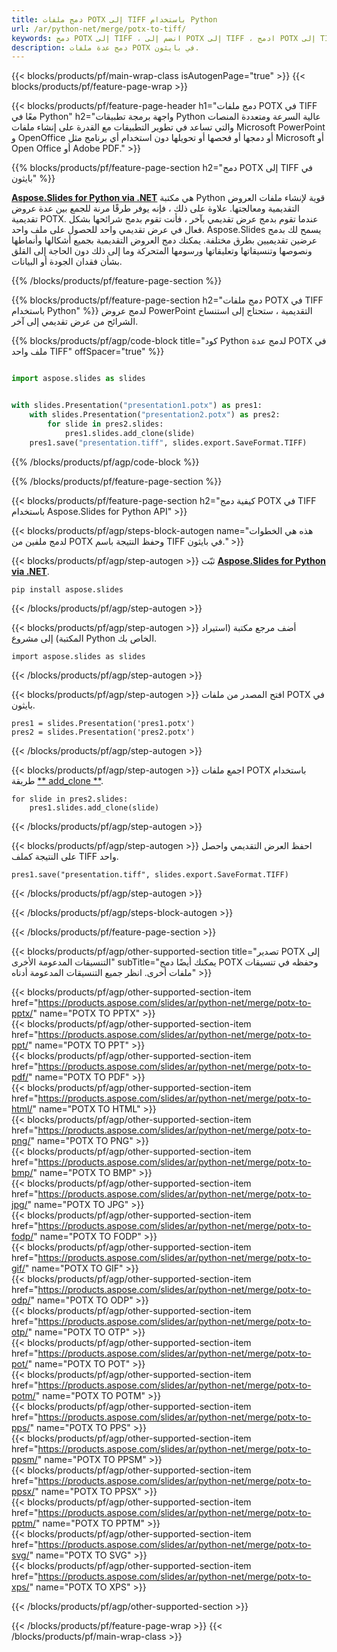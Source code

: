 ```yaml
---
title: دمج ملفات POTX إلى TIFF باستخدام Python
url: /ar/python-net/merge/potx-to-tiff/
keywords: دمج POTX إلى TIFF ، انضم إلى POTX إلى TIFF ، ادمج POTX إلى TIFF ، PowerPoint ، Presentation ، TIFF ، Python ، Aspose
description: دمج عدة ملفات POTX في بايثون.
---
```


{{< blocks/products/pf/main-wrap-class isAutogenPage="true" >}}
{{< blocks/products/pf/feature-page-wrap >}}

{{< blocks/products/pf/feature-page-header h1="دمج ملفات POTX في TIFF معًا في Python" h2="واجهة برمجة تطبيقات Python عالية السرعة ومتعددة المنصات والتي تساعد في تطوير التطبيقات مع القدرة على إنشاء ملفات Microsoft PowerPoint و OpenOffice أو دمجها أو فحصها أو تحويلها دون استخدام أي برنامج مثل Microsoft أو Open Office أو Adobe PDF." >}}

{{% blocks/products/pf/feature-page-section h2="دمج POTX إلى TIFF في بايثون" %}}

[**Aspose.Slides for Python via .NET**](https://products.aspose.com/slides/ar/python-net/) هي مكتبة Python قوية لإنشاء ملفات العروض التقديمية ومعالجتها. علاوة على ذلك ، فإنه يوفر طرقًا مرنة للجمع بين عدة عروض تقديمية POTX. عندما تقوم بدمج عرض تقديمي بآخر ، فأنت تقوم بدمج شرائحها بشكل فعال في عرض تقديمي واحد للحصول على ملف واحد. Aspose.Slides يسمح لك بدمج عرضين تقديميين بطرق مختلفة. يمكنك دمج العروض التقديمية بجميع أشكالها وأنماطها ونصوصها وتنسيقاتها وتعليقاتها ورسومها المتحركة وما إلى ذلك دون الحاجة إلى القلق بشأن فقدان الجودة أو البيانات.

{{% /blocks/products/pf/feature-page-section %}}

{{% blocks/products/pf/feature-page-section  h2="دمج ملفات POTX في TIFF باستخدام Python" %}}
لدمج عروض PowerPoint التقديمية ، ستحتاج إلى استنساخ الشرائح من عرض تقديمي إلى آخر.

{{% blocks/products/pf/agp/code-block title="كود Python لدمج عدة POTX في ملف واحد TIFF" offSpacer="true" %}}

```python

import aspose.slides as slides


with slides.Presentation("presentation1.potx") as pres1:
    with slides.Presentation("presentation2.potx") as pres2:
        for slide in pres2.slides:
            pres1.slides.add_clone(slide)
    pres1.save("presentation.tiff", slides.export.SaveFormat.TIFF)
```


{{% /blocks/products/pf/agp/code-block %}}

{{% /blocks/products/pf/feature-page-section %}}

{{< blocks/products/pf/feature-page-section  h2="كيفية دمج POTX في TIFF باستخدام Aspose.Slides for Python API" >}}

{{< blocks/products/pf/agp/steps-block-autogen name="هذه هي الخطوات لدمج ملفين من POTX وحفظ النتيجة باسم TIFF في بايثون." >}}

{{< blocks/products/pf/agp/step-autogen >}}
ثبّت [**Aspose.Slides for Python via .NET**](https://products.aspose.com/slides/ar/python-net/).
```
pip install aspose.slides
```
{{< /blocks/products/pf/agp/step-autogen >}}

{{< blocks/products/pf/agp/step-autogen >}}
أضف مرجع مكتبة (استيراد المكتبة) إلى مشروع Python الخاص بك.
```
import aspose.slides as slides
```
{{< /blocks/products/pf/agp/step-autogen >}}

{{< blocks/products/pf/agp/step-autogen >}}
افتح المصدر من ملفات POTX في بايثون.
```
pres1 = slides.Presentation('pres1.potx')
pres2 = slides.Presentation('pres2.potx')
```
{{< /blocks/products/pf/agp/step-autogen >}}

{{< blocks/products/pf/agp/step-autogen >}}
اجمع ملفات POTX باستخدام طريقة [** add_clone **](https://reference.aspose.com/slides/python-net/aspose.slides/islidecollection/#methods).
```
for slide in pres2.slides:
    pres1.slides.add_clone(slide)
```
{{< /blocks/products/pf/agp/step-autogen >}}

{{< blocks/products/pf/agp/step-autogen >}}
احفظ العرض التقديمي واحصل على النتيجة كملف TIFF واحد.
```
pres1.save("presentation.tiff", slides.export.SaveFormat.TIFF)
```

{{< /blocks/products/pf/agp/step-autogen >}}

{{< /blocks/products/pf/agp/steps-block-autogen >}}

{{< /blocks/products/pf/feature-page-section >}}

{{< blocks/products/pf/agp/other-supported-section title="تصدير POTX إلى التنسيقات المدعومة الأخرى" subTitle="يمكنك أيضًا دمج POTX وحفظه في تنسيقات ملفات أخرى. انظر جميع التنسيقات المدعومة أدناه" >}}

{{< blocks/products/pf/agp/other-supported-section-item href="https://products.aspose.com/slides/ar/python-net/merge/potx-to-pptx/" name="POTX TO PPTX" >}}  
{{< blocks/products/pf/agp/other-supported-section-item href="https://products.aspose.com/slides/ar/python-net/merge/potx-to-ppt/" name="POTX TO PPT" >}}  
{{< blocks/products/pf/agp/other-supported-section-item href="https://products.aspose.com/slides/ar/python-net/merge/potx-to-pdf/" name="POTX TO PDF" >}}  
{{< blocks/products/pf/agp/other-supported-section-item href="https://products.aspose.com/slides/ar/python-net/merge/potx-to-html/" name="POTX TO HTML" >}}  
{{< blocks/products/pf/agp/other-supported-section-item href="https://products.aspose.com/slides/ar/python-net/merge/potx-to-png/" name="POTX TO PNG" >}}  
{{< blocks/products/pf/agp/other-supported-section-item href="https://products.aspose.com/slides/ar/python-net/merge/potx-to-bmp/" name="POTX TO BMP" >}}  
{{< blocks/products/pf/agp/other-supported-section-item href="https://products.aspose.com/slides/ar/python-net/merge/potx-to-jpg/" name="POTX TO JPG" >}}  
{{< blocks/products/pf/agp/other-supported-section-item href="https://products.aspose.com/slides/ar/python-net/merge/potx-to-fodp/" name="POTX TO FODP" >}}  
{{< blocks/products/pf/agp/other-supported-section-item href="https://products.aspose.com/slides/ar/python-net/merge/potx-to-gif/" name="POTX TO GIF" >}}  
{{< blocks/products/pf/agp/other-supported-section-item href="https://products.aspose.com/slides/ar/python-net/merge/potx-to-odp/" name="POTX TO ODP" >}}  
{{< blocks/products/pf/agp/other-supported-section-item href="https://products.aspose.com/slides/ar/python-net/merge/potx-to-otp/" name="POTX TO OTP" >}}  
{{< blocks/products/pf/agp/other-supported-section-item href="https://products.aspose.com/slides/ar/python-net/merge/potx-to-pot/" name="POTX TO POT" >}}  
{{< blocks/products/pf/agp/other-supported-section-item href="https://products.aspose.com/slides/ar/python-net/merge/potx-to-potm/" name="POTX TO POTM" >}}  
{{< blocks/products/pf/agp/other-supported-section-item href="https://products.aspose.com/slides/ar/python-net/merge/potx-to-pps/" name="POTX TO PPS" >}}  
{{< blocks/products/pf/agp/other-supported-section-item href="https://products.aspose.com/slides/ar/python-net/merge/potx-to-ppsm/" name="POTX TO PPSM" >}}  
{{< blocks/products/pf/agp/other-supported-section-item href="https://products.aspose.com/slides/ar/python-net/merge/potx-to-ppsx/" name="POTX TO PPSX" >}}  
{{< blocks/products/pf/agp/other-supported-section-item href="https://products.aspose.com/slides/ar/python-net/merge/potx-to-pptm/" name="POTX TO PPTM" >}}  
{{< blocks/products/pf/agp/other-supported-section-item href="https://products.aspose.com/slides/ar/python-net/merge/potx-to-svg/" name="POTX TO SVG" >}}  
{{< blocks/products/pf/agp/other-supported-section-item href="https://products.aspose.com/slides/ar/python-net/merge/potx-to-xps/" name="POTX TO XPS" >}}  


{{< /blocks/products/pf/agp/other-supported-section >}}

{{< /blocks/products/pf/feature-page-wrap >}}
{{< /blocks/products/pf/main-wrap-class >}}